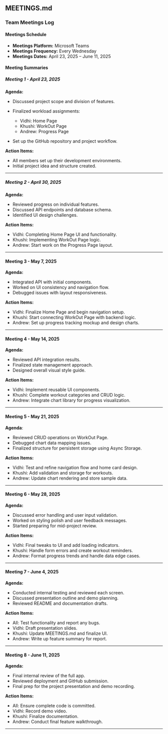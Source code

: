 ## **MEETINGS.md**  

### **Team Meetings Log**  

#### **Meetings Schedule**  
- **Meetings Platform:** Microsoft Teams  
- **Meetings Frequency:** Every Wednesday  
- **Meetings Dates:** April 23, 2025 – June 11, 2025  

#### **Meeting Summaries**  

##### **Meeting 1 - April 23, 2025**  
**Agenda:**  
- Discussed project scope and division of features.  
- Finalized workload assignments:  
  - Vidhi:  Home Page
  - Khushi: WorkOut Page
  - Andrew: Progress Page
     
- Set up the GitHub repository and project workflow.  

**Action Items:**  
- All members set up their development environments.  
- Initial project idea and structure created.  

---

##### **Meeting 2 - April 30, 2025**  
**Agenda:**  
- Reviewed progress on individual features.  
- Discussed API endpoints and database schema.  
- Identified UI design challenges.  

**Action Items:**  
- Vidhi: Completing Home Page UI and functionality.  
- Khushi: Implementing WorkOut Page logic.
- Andrew: Start work on the Progress Page layout.

---

#### **Meeting 3 - May 7, 2025**
**Agenda:**
- Integrated API with initial components.
- Worked on UI consistency and navigation flow.
- Debugged issues with layout responsiveness.

**Action Items:**
- Vidhi: Finalize Home Page and begin navigation setup.
- Khushi: Start connecting WorkOut Page with backend logic.
- Andrew: Set up progress tracking mockup and design charts.

---

#### **Meeting 4 - May 14, 2025**
**Agenda:**
- Reviewed API integration results.
- Finalized state management approach.
- Designed overall visual style guide.

**Action Items:**
- Vidhi: Implement reusable UI components.
- Khushi: Complete workout categories and CRUD logic.
- Andrew: Integrate chart library for progress visualization.

---

#### **Meeting 5 - May 21, 2025**
**Agenda**:
- Reviewed CRUD operations on WorkOut Page.
- Debugged chart data mapping issues.
- Finalized structure for persistent storage using Async Storage.

**Action Items:**
- Vidhi: Test and refine navigation flow and home card design.
- Khushi: Add validation and storage for workouts.
- Andrew: Update chart rendering and store sample data.

---

#### **Meeting 6 - May 28, 2025**
**Agenda:**
- Discussed error handling and user input validation.
- Worked on styling polish and user feedback messages.
- Started preparing for mid-project review.

**Action Items:**
- Vidhi: Final tweaks to UI and add loading indicators.
- Khushi: Handle form errors and create workout reminders.
- Andrew: Format progress trends and handle data edge cases.

---

#### **Meeting 7 - June 4, 2025**
**Agenda:**
- Conducted internal testing and reviewed each screen.
- Discussed presentation outline and demo planning.
- Reviewed README and documentation drafts.

**Action Items:**
- All: Test functionality and report any bugs.
- Vidhi: Draft presentation slides.
- Khushi: Update MEETINGS.md and finalize UI.
- Andrew: Write up feature summary for report.

---

#### **Meeting 8 - June 11, 2025**
**Agenda:**
- Final internal review of the full app.
- Reviewed deployment and GitHub submission.
- Final prep for the project presentation and demo recording.

**Action Items:**
- All: Ensure complete code is committed.
- Vidhi: Record demo video.
- Khushi: Finalize documentation.
- Andrew: Conduct final feature walkthrough.

---

